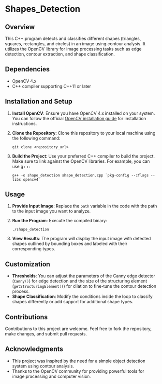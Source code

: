 # Shapes_Detection


## Overview
This C++ program detects and classifies different shapes (triangles, squares, rectangles, and circles) in an image using contour analysis. It utilizes the OpenCV library for image processing tasks such as edge detection, contour extraction, and shape classification.

## Dependencies
- OpenCV 4.x
- C++ compiler supporting C++11 or later

## Installation and Setup
1. **Install OpenCV**: Ensure you have OpenCV 4.x installed on your system. You can follow the official [OpenCV installation guide](https://docs.opencv.org/master/d7/d9f/tutorial_linux_install.html) for installation instructions.

2. **Clone the Repository**: Clone this repository to your local machine using the following command:
    ```
    git clone <repository_url>
    ```

3. **Build the Project**: Use your preferred C++ compiler to build the project. Make sure to link against the OpenCV libraries. For example, you can use g++:
    ```
    g++ -o shape_detection shape_detection.cpp `pkg-config --cflags --libs opencv4`
    ```

## Usage
1. **Provide Input Image**: Replace the `path` variable in the code with the path to the input image you want to analyze.

2. **Run the Program**: Execute the compiled binary:
    ```
    ./shape_detection
    ```

3. **View Results**: The program will display the input image with detected shapes outlined by bounding boxes and labeled with their corresponding types.

## Customization
- **Thresholds**: You can adjust the parameters of the Canny edge detector (`Canny()`) for edge detection and the size of the structuring element (`getStructuringElement()`) for dilation to fine-tune the contour detection process.
- **Shape Classification**: Modify the conditions inside the loop to classify shapes differently or add support for additional shape types.

## Contributions
Contributions to this project are welcome. Feel free to fork the repository, make changes, and submit pull requests.

## Acknowledgments
- This project was inspired by the need for a simple object detection system using contour analysis.
- Thanks to the OpenCV community for providing powerful tools for image processing and computer vision.

